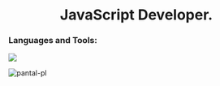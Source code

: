 
<h1 align="center">JavaScript Developer.</h1>

<h3 align="left">Languages and Tools:</h3>
 <a href="https://skillicons.dev">
    <img src="https://skillicons.dev/icons?i=js,nodejs,ts,react,aws,dynamodb,docker,html,css,sass,vite,figma,git,graphql,jest,mongodb" />
  </a>
<p><img display="flex" align-items="center" src="https://github-readme-streak-stats.herokuapp.com/?user=pantal-pl&theme=dark" alt="pantal-pl" /></p>

